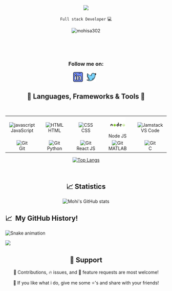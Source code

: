<p align="center"> <a href="https://github.com/denvercoder1/readme-typing-svg">
<img width="60%" src="https://readme-typing-svg.herokuapp.com?font=Orbitron&size=25&color=BF91F3&background=1A1B27&center=true&vCenter=true&duration=3000&pause=300&lines=<Hello,+There!+👋>;<This+is+Mohi!>;<Nice+to+meet+you!>">
</a></hp>

<!--
**mohisa302/mohisa302** is a ✨ _special_ ✨ repository because its `README.md` (this file) appears on your GitHub profile.

Here are some ideas to get you started:
-->
<div align="center">

`Full stack Developer` 💻 

 <p align="center"> <img src="https://komarev.com/ghpvc/?username=mohisa302&label=Profile%20views&color=0e75b6&style=flat" alt="mohisa302" /> </p>

<p>
</a>&nbsp;
</div>
<br>
<h3 align="center">Follow me on:</h3>
<p align='center'>
<a href="https://www.linkedin.com/in/mohadese-sadeghi-692551199"><img height="30" src="https://raw.githubusercontent.com/8bithemant/8bithemant/master/linkedin.png?raw=true"></a>&nbsp;&nbsp;
<a href="https://twitter.com/Kholochelam"><img height="30" src="https://raw.githubusercontent.com/8bithemant/8bithemant/master/twitter.png?raw=true"></a>&nbsp;&nbsp;
</p>

<h2 align="center">🔨 Languages, Frameworks & Tools 🔨</h2>
<br>
<div align="center">
  
 <table align="center">
<tr>
    <td align="center" width="96">
        <img src="https://upload.wikimedia.org/wikipedia/commons/thumb/9/99/Unofficial_JavaScript_logo_2.svg/1024px-Unofficial_JavaScript_logo_2.svg.png" width="48" height="48" alt="javascript" />
      <br>JavaScript
    </td>
 <td align="center" width="96">
        <img src="https://seeklogo.com/images/H/html5-without-wordmark-color-logo-14D252D878-seeklogo.com.png" width="45" height="45" alt="HTML" />
      <br>HTML
    </td>
   <td align="center" width="96">
        <img src="https://upload.wikimedia.org/wikipedia/commons/thumb/6/62/CSS3_logo.svg/48px-CSS3_logo.svg.png" width="48" height="48" alt="CSS" />
      <br>CSS
    </td>  
    <td align="center" width="96">
        <img src="https://raw.githubusercontent.com/devicons/devicon/master/icons/nodejs/nodejs-original-wordmark.svg" width="48" height="48" alt="Vuejs" />
      <br>Node JS
    </td> 
   <td align="center"  width="96">
        <img src="https://upload.wikimedia.org/wikipedia/commons/9/9a/Visual_Studio_Code_1.35_icon.svg" width="48" height="48" alt="Jamstack" />
      <br>VS Code
   </td>
</tr>
<tr>
    <td align="center" width="96">
        <img src="https://upload.wikimedia.org/wikipedia/commons/thumb/3/3f/Git_icon.svg/1200px-Git_icon.svg.png" width="48" height="48" alt="Git" />
      <br>Git
    </td>
    <td align="center" width="96">
        <img src="https://upload.wikimedia.org/wikipedia/commons/c/c3/Python-logo-notext.svg" width="48" height="48" alt="Git" />
      <br>Python 
    </td>
    <td align="center" width="96">
        <img src="https://upload.wikimedia.org/wikipedia/commons/a/a7/React-icon.svg" width="48" height="48" alt="Git" />
      <br>React JS
    </td>
    <td align="center" width="96">
        <img src="https://upload.wikimedia.org/wikipedia/commons/2/21/Matlab_Logo.png" width="48" height="48" alt="Git" />
      <br>MATLAB
    </td>
        <td align="center" width="96">
        <img src="https://upload.wikimedia.org/wikipedia/commons/1/18/C_Programming_Language.svg" width="48" height="48" alt="Git" />
      <br>C
    </td>
</tr>
  
</table>
 
[![Top Langs](https://github-readme-stats.vercel.app/api/top-langs/?username=mohisa302&layout=compact)](https://github.com/anuraghazra/github-readme-stats)
  
</div>
<br>
<h2 align="center"> 📈 Statistics </h2>
<div align="center">
  
![Mohi's GitHub stats](https://github-readme-stats.vercel.app/api?username=mohisa302&show_icons=true&theme=radical)
  
</div>
  
<h2> 📈 &nbsp;My GitHub History!</h2>

![Snake animation](https://github.com/mohisa302/mohisa302/blob/output/github-contribution-grid-snake.svg)
  
<p align="left">
  <img src="https://capsule-render.vercel.app/api?type=waving&color=gradient&height=100&section=footer"/>
</p>

<h2 align="center">🤝 Support</h2>

<div align="center">
<p> 🤝 Contributions, 🔥 issues, and 🥮 feature requests are most welcome!</p>
<p>💙 If you like what i do, give me some ⭐'s and share with your friends!</p>
</div
